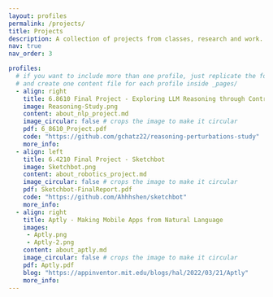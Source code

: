 ```yaml
---
layout: profiles
permalink: /projects/
title: Projects
description: A collection of projects from classes, research and work.
nav: true
nav_order: 3

profiles:
  # if you want to include more than one profile, just replicate the following block
  # and create one content file for each profile inside _pages/
  - align: right
    title: 6.8610 Final Project - Exploring LLM Reasoning through Controlled Prompt Variations
    image: Reasoning-Study.png
    content: about_nlp_project.md
    image_circular: false # crops the image to make it circular
    pdf: 6_8610_Project.pdf
    code: "https://github.com/gchatz22/reasoning-perturbations-study"
    more_info:
  - align: left
    title: 6.4210 Final Project - Sketchbot
    image: Sketchbot.png
    content: about_robotics_project.md
    image_circular: false # crops the image to make it circular
    pdf: Sketchbot-FinalReport.pdf
    code: "https://github.com/Ahhhshen/sketchbot"
    more_info:
  - align: right
    title: Aptly - Making Mobile Apps from Natural Language
    images: 
     - Aptly.png
     - Aptly-2.png
    content: about_aptly.md
    image_circular: false # crops the image to make it circular
    pdf: Aptly.pdf
    blog: "https://appinventor.mit.edu/blogs/hal/2022/03/21/Aptly"
    more_info:
---
```

